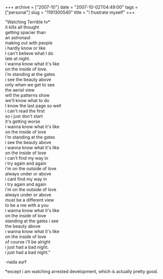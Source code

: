 +++
archive = ["2007-10"]
date = "2007-10-02T04:49:00"
tags = ["personal"]
slug = "1191300540"
title = "i frustrate myself"
+++

"Watching Terrible tv\*  
it kills all thought  
getting spacier than   
an astronaut  
making out with people   
i hardly know or like  
I can't believe what I do  
late at night.  
I wanna know what it's like  
on the inside of love.  
i'm standing at the gates   
i see the beauty above  
only when we get to see  
the aerial view  
will the patterns show  
we'll know what to do  
I know the last page so well  
i can't read the first  
so i just don't start  
it's getting worse  
i wanna know what it's like  
on the inside of love  
i'm standing at the gates  
i see the beauty above  
i wanna know what it's like  
on the inside of love  
i can't find my way in  
i try again and again  
i'm on the outside of love  
always under or above  
i cant find my way in  
i try again and again  
i'm on the outside of love  
always under or above  
must be a different view  
to be a me with a you  
i wanna know what it's like  
on the inside of love  
standing at the gates i see  
the beauty above  
i wanna know what it's like   
on the inside of love  
of course i'll be alright  
i just had a bad night.  
i just had a bad night."  

-nada surf

\*except i am watching arrested development, which is actually pretty
good.

